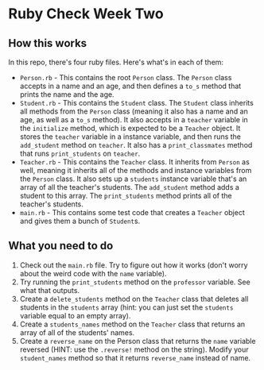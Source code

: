# Ruby Check Week Two

## How this works

In this repo, there's four ruby files. Here's what's in each of them:

* `Person.rb` - This contains the root `Person` class. The `Person` class accepts in a name
and an age, and then defines a `to_s` method that prints the name and the age.
* `Student.rb` - This contains the `Student` class. The `Student` class inherits all methods from 
the `Person` class (meaning it also has a name and an age, as well as a `to_s` method). It also accepts in a 
`teacher` variable in the `initialize` method, which is expected to be a `Teacher` object. It stores the
`teacher` variable in a instance variable, and then runs the `add_student` method on `teacher`. It also has a `print_classmates` method
that runs `print_students` on `teacher`.
* `Teacher.rb` - This contains the `Teacher` class. It inherits from `Person` as well, meaning it inherits all of the
methods and instance variables from the `Person` class. It also sets up a `students` instance variable that's an array of all the
teacher's students. The `add_student` method adds a student to this array. The `print_students` method prints all of the teacher's students.
* `main.rb` - This contains some test code that creates a `Teacher` object and gives them a bunch of `Student`s.

## What you need to do

1. Check out the `main.rb` file. Try to figure out how it works (don't worry about the weird code with the `name` variable). 
2. Try running the `print_students` method on the `professor` variable. See what that outputs.
3. Create a `delete_students` method on the `Teacher` class that deletes all students in the `students` array (hint: you can just set the `students` variable equal to an empty array).
4. Create a `students_names` method on the `Teacher` class that returns an array of all of the students' names.
5. Create a `reverse_name` on the Person class that returns the `name` variable reversed (HINT: use the `.reverse!` method on the string).
Modify your `student_names` method so that it returns `reverse_name` instead of name.
